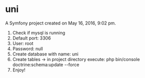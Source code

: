 uni
===

A Symfony project created on May 16, 2016, 9:02 pm.


1. Check if mysql is running
2. Default port: 3306
3. User: root
4. Password: null
5. Create database with name: uni
6. Create tables -> in project directory execute: php bin/console doctrine:schema:update --force
7. Enjoy!
